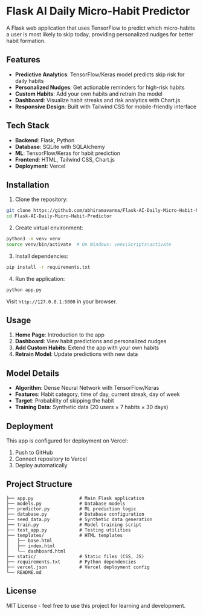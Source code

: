 # Flask AI Daily Micro-Habit Predictor

A Flask web application that uses TensorFlow to predict which micro-habits a user is most likely to skip today, providing personalized nudges for better habit formation.

## Features

- **Predictive Analytics**: TensorFlow/Keras model predicts skip risk for daily habits
- **Personalized Nudges**: Get actionable reminders for high-risk habits
- **Custom Habits**: Add your own habits and retrain the model
- **Dashboard**: Visualize habit streaks and risk analytics with Chart.js
- **Responsive Design**: Built with Tailwind CSS for mobile-friendly interface

## Tech Stack

- **Backend**: Flask, Python
- **Database**: SQLite with SQLAlchemy
- **ML**: TensorFlow/Keras for habit prediction
- **Frontend**: HTML, Tailwind CSS, Chart.js
- **Deployment**: Vercel

## Installation

1. Clone the repository:
```bash
git clone https://github.com/abhiramavarma/Flask-AI-Daily-Micro-Habit-Predictor.git
cd Flask-AI-Daily-Micro-Habit-Predictor
```

2. Create virtual environment:
```bash
python3 -m venv venv
source venv/bin/activate  # On Windows: venv\Scripts\activate
```

3. Install dependencies:
```bash
pip install -r requirements.txt
```

4. Run the application:
```bash
python app.py
```

Visit `http://127.0.0.1:5000` in your browser.

## Usage

1. **Home Page**: Introduction to the app
2. **Dashboard**: View habit predictions and personalized nudges
3. **Add Custom Habits**: Extend the app with your own habits
4. **Retrain Model**: Update predictions with new data

## Model Details

- **Algorithm**: Dense Neural Network with TensorFlow/Keras
- **Features**: Habit category, time of day, current streak, day of week
- **Target**: Probability of skipping the habit
- **Training Data**: Synthetic data (20 users × 7 habits × 30 days)

## Deployment

This app is configured for deployment on Vercel:

1. Push to GitHub
2. Connect repository to Vercel
3. Deploy automatically

## Project Structure

```
├── app.py                 # Main Flask application
├── models.py              # Database models
├── predictor.py           # ML prediction logic
├── database.py            # Database configuration
├── seed_data.py           # Synthetic data generation
├── train.py               # Model training script
├── test_app.py            # Testing utilities
├── templates/             # HTML templates
│   ├── base.html
│   ├── index.html
│   └── dashboard.html
├── static/                # Static files (CSS, JS)
├── requirements.txt       # Python dependencies
├── vercel.json            # Vercel deployment config
└── README.md
```

## License

MIT License - feel free to use this project for learning and development.